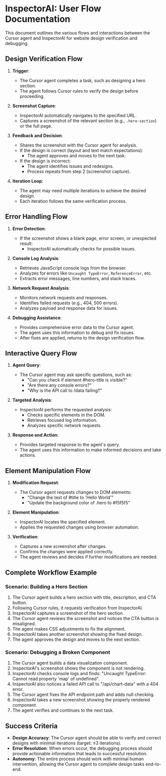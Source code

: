 # InspectorAI: User Flow Documentation

This document outlines the various flows and interactions between the Cursor agent and InspectorAI for website design verification and debugging.

## Design Verification Flow

1. **Trigger**: 
   - The Cursor agent completes a task, such as designing a hero section.
   - The agent follows Cursor rules to verify the design before proceeding.

2. **Screenshot Capture**:
   - InspectorAI automatically navigates to the specified URL.
   - Captures a screenshot of the relevant section (e.g., `.hero-section`) or the full page.

3. **Feedback and Decision**:
   - Shares the screenshot with the Cursor agent for analysis.
   - If the design is correct (layout and text match expectations):
     - The agent approves and moves to the next task.
   - If the design is incorrect:
     - The agent identifies issues and redesigns.
     - Process repeats from step 2 (screenshot capture).

4. **Iteration Loop**:
   - The agent may need multiple iterations to achieve the desired design.
   - Each iteration follows the same verification process.

## Error Handling Flow

1. **Error Detection**:
   - If the screenshot shows a blank page, error screen, or unexpected result:
     - InspectorAI automatically checks for possible issues.

2. **Console Log Analysis**:
   - Retrieves JavaScript console logs from the browser.
   - Analyzes for errors like `Uncaught TypeError`, `ReferenceError`, etc.
   - Extracts error messages, line numbers, and stack traces.

3. **Network Request Analysis**:
   - Monitors network requests and responses.
   - Identifies failed requests (e.g., 404, 500 errors).
   - Analyzes payload and response data for issues.

4. **Debugging Assistance**:
   - Provides comprehensive error data to the Cursor agent.
   - The agent uses this information to debug and fix issues.
   - After fixes are applied, returns to the design verification flow.

## Interactive Query Flow

1. **Agent Query**:
   - The Cursor agent may ask specific questions, such as:
     - "Can you check if element #hero-title is visible?"
     - "Are there any console errors?"
     - "Why is the API call to /data failing?"

2. **Targeted Analysis**:
   - InspectorAI performs the requested analysis:
     - Checks specific elements in the DOM.
     - Retrieves focused log information.
     - Analyzes specific network requests.

3. **Response and Action**:
   - Provides targeted response to the agent's query.
   - The agent uses this information to make informed decisions and take actions.

## Element Manipulation Flow

1. **Modification Request**:
   - The Cursor agent requests changes to DOM elements:
     - "Change the text of #title to 'Hello World'"
     - "Update the background color of .hero to #f5f5f5"

2. **Element Manipulation**:
   - InspectorAI locates the specified element.
   - Applies the requested changes using browser automation.

3. **Verification**:
   - Captures a new screenshot after changes.
   - Confirms the changes were applied correctly.
   - The agent reviews and decides if further modifications are needed.

## Complete Workflow Example

### Scenario: Building a Hero Section

1. The Cursor agent builds a hero section with title, description, and CTA button.
2. Following Cursor rules, it requests verification from InspectorAI.
3. InspectorAI captures a screenshot of the hero section.
4. The Cursor agent reviews the screenshot and notices the CTA button is misaligned.
5. The agent makes CSS adjustments to fix the alignment.
6. InspectorAI takes another screenshot showing the fixed design.
7. The agent approves the design and moves to the next section.

### Scenario: Debugging a Broken Component

1. The Cursor agent builds a data visualization component.
2. InspectorAI's screenshot shows the component is not rendering.
3. InspectorAI checks console logs and finds: "Uncaught TypeError: Cannot read property 'map' of undefined".
4. InspectorAI also notices a failed API call to "/api/chart-data" with a 404 error.
5. The Cursor agent fixes the API endpoint path and adds null checking.
6. InspectorAI takes a new screenshot showing the properly rendered component.
7. The agent verifies and continues to the next task.

## Success Criteria

- **Design Accuracy**: The Cursor agent should be able to verify and correct designs with minimal iterations (target: ≤3 iterations).
- **Error Resolution**: When errors occur, the debugging process should provide actionable information that leads to successful resolution.
- **Autonomy**: The entire process should work with minimal human intervention, allowing the Cursor agent to complete design tasks end-to-end. 